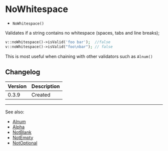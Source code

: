 # NoWhitespace

- `NoWhitespace()`

Validates if a string contains no whitespace (spaces, tabs and line breaks);

```php
v::noWhitespace()->isValid('foo bar');  //false
v::noWhitespace()->isValid("foo\nbar"); // false
```

This is most useful when chaining with other validators such as `Alnum()`

## Changelog

Version | Description
--------|-------------
  0.3.9 | Created

***
See also:

- [Alnum](Alnum.md)
- [Alpha](Alpha.md)
- [NotBlank](NotBlank.md)
- [NotEmpty](NotEmpty.md)
- [NotOptional](NotOptional.md)
